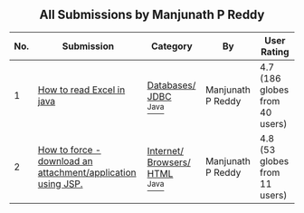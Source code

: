 ﻿<div align="center">

## All Submissions by Manjunath P Reddy

</div>

No.  | Submission | Category | By   | User Rating
---- | ---------- | -------- | ---- | -----------
1 | [How to read Excel in java<br />](https://github.com/Planet-Source-Code/manjunath-p-reddy-how-to-read-excel-in-java__2-2180) | [Databases/ JDBC<br /><sup>Java</sup>](../ByCategory/databases-jdbc__2-61.md) | Manjunath P Reddy | 4.7 (186 globes from 40 users)
2 | [How to force \-download an attachment/application using JSP\.<br />](https://github.com/Planet-Source-Code/manjunath-p-reddy-how-to-force-download-an-attachment-application-using-jsp__2-2183) | [Internet/ Browsers/ HTML<br /><sup>Java</sup>](../ByCategory/internet-browsers-html__2-68.md) | Manjunath P Reddy | 4.8 (53 globes from 11 users)
